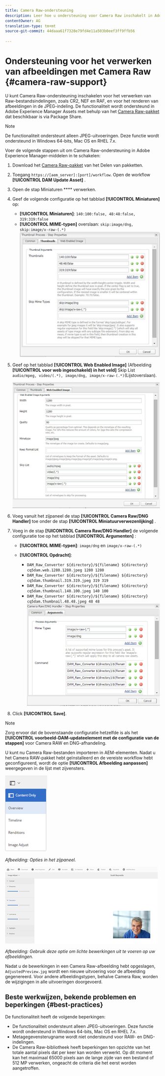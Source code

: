 ```yaml
---
title: Camera Raw-ondersteuning
description: Leer hoe u ondersteuning voor Camera Raw inschakelt in Adobe Experience Manager-middelen.
contentOwner: AG
translation-type: tm+mt
source-git-commit: 44daaa61f7328e79fd4e11a503b0eef3ff9ffb56

---
```



# Ondersteuning voor het verwerken van afbeeldingen met Camera Raw {#camera-raw-support}

U kunt Camera Raw-ondersteuning inschakelen voor het verwerken van Raw-bestandsindelingen, zoals CR2, NEF en RAF, en voor het renderen van afbeeldingen in de JPEG-indeling. De functionaliteit wordt ondersteund in Adobe Experience Manager Assets met behulp van het [Camera Raw-pakket](https://www.adobeaemcloud.com/content/marketplace/marketplaceProxy.html?packagePath=/content/companies/public/adobe/packages/aem630/product/assets/aem-assets-cameraraw-pkg) dat beschikbaar is via Package Share.

>[!NOTE]
>
>De functionaliteit ondersteunt alleen JPEG-uitvoeringen. Deze functie wordt ondersteund in Windows 64-bits, Mac OS en RHEL 7.x.

Voer de volgende stappen uit om Camera Raw-ondersteuning in Adobe Experience Manager-middelen in te schakelen:

1. Download het [Camera Raw-pakket](https://www.adobeaemcloud.com/content/marketplace/marketplaceProxy.html?packagePath=/content/companies/public/adobe/packages/aem630/product/assets/aem-assets-cameraraw-pkg) van het Delen van pakketten.
1. Toegang `https://[aem_server]:[port]/workflow`. Open de workflow **[!UICONTROL DAM Update Asset]** .
1. Open de stap Miniaturen **** verwerken.
1. Geef de volgende configuratie op het tabblad **[!UICONTROL Miniaturen]** op:

   * **[!UICONTROL Miniaturen]**: `140:100:false, 48:48:false, 319:319:false`
   * **[!UICONTROL MIME-typen]** overslaan: `skip:image/dng, skip:image/x-raw-(.*)`
   ![chlimage_1-128](assets/chlimage_1-334.png)

1. Geef op het tabblad **[!UICONTROL Web Enabled Image]** (Afbeelding **[!UICONTROL voor web ingeschakeld) in het veld]** Skip List `audio/mpeg, video/(.*), image/dng, image/x-raw-(.*)`(Lijstoverslaan).

   ![chlimage_1-129](assets/chlimage_1-335.png)

1. Voeg vanuit het zijpaneel de stap **[!UICONTROL Camera Raw/DNG Handler]** toe onder de stap **[!UICONTROL Miniatuurverwezenlijking]** .
1. Voeg in de stap **[!UICONTROL Camera Raw/DNG Handler]** de volgende configuratie toe op het tabblad **[!UICONTROL Argumenten]** :

   * **[!UICONTROL MIME-typen]**: `image/dng` en `image/x-raw-(.*)`
   * **[!UICONTROL Opdracht]**:

      * `DAM_Raw_Converter ${directory}/${filename} ${directory} cq5dam.web.1280.1280.jpeg 1280 1280`
      * `DAM_Raw_Converter ${directory}/${filename} ${directory} cq5dam.thumbnail.319.319.jpeg 319 319`
      * `DAM_Raw_Converter ${directory}/${filename} ${directory} cq5dam.thumbnail.140.100.jpeg 140 100`
      * `DAM_Raw_Converter ${directory}/${filename} ${directory} cq5dam.thumbnail.48.48.jpeg 48 48`
   ![chlimage_1-130](assets/chlimage_1-336.png)

1. Click **[!UICONTROL Save]**.

>[!NOTE]
>
>Zorg ervoor dat de bovenstaande configuratie hetzelfde is als het **[!UICONTROL voorbeeld-DAM-updateelement met de configuratie van de stappen]** voor Camera RAW en DNG-afhandeling.

U kunt nu Camera Raw-bestanden importeren in AEM-elementen. Nadat u het Camera RAW-pakket hebt geïnstalleerd en de vereiste workflow hebt geconfigureerd, wordt de optie **[!UICONTROL Afbeelding aanpassen]** weergegeven in de lijst met zijvensters.

![chlimage_1-135](assets/chlimage_1-337.png)

*Afbeelding: Opties in het zijpaneel.*

![chlimage_1-132](assets/chlimage_1-338.png)

*Afbeelding: Gebruik deze optie om lichte bewerkingen uit te voeren op uw afbeeldingen.*

Nadat u de bewerkingen in een Camera Raw-afbeelding hebt opgeslagen, `AdjustedPreview.jpg` wordt een nieuwe uitvoering voor de afbeelding gegenereerd. Voor andere afbeeldingstypen, behalve Camera Raw, worden de wijzigingen in alle uitvoeringen doorgevoerd.

## Beste werkwijzen, bekende problemen en beperkingen {#best-practices}

De functionaliteit heeft de volgende beperkingen:

* De functionaliteit ondersteunt alleen JPEG-uitvoeringen. Deze functie wordt ondersteund in Windows 64-bits, Mac OS en RHEL 7.x.
* Metagegevensterugname wordt niet ondersteund voor RAW- en DNG-indelingen.
* De Camera Raw-bibliotheek heeft beperkingen ten opzichte van het totale aantal pixels dat per keer kan worden verwerkt. Op dit moment kan het maximaal 65000 pixels aan de lange zijde van een bestand of 512 MP verwerken, ongeacht de criteria die het eerst worden aangetroffen.
